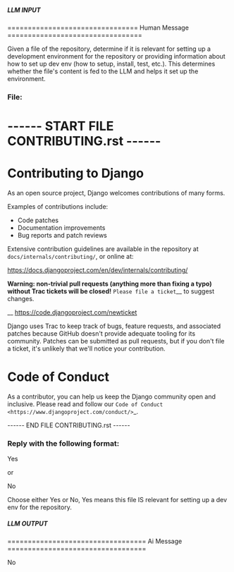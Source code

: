 ##### LLM INPUT #####
================================ Human Message =================================

Given a file of the repository, determine if it is relevant for setting up a development environment for the repository or providing information about how to set up dev env (how to setup, install, test, etc.). This determines whether the file's content is fed to the LLM and helps it set up the environment.

### File:
------ START FILE CONTRIBUTING.rst ------
======================
Contributing to Django
======================

As an open source project, Django welcomes contributions of many forms.

Examples of contributions include:

* Code patches
* Documentation improvements
* Bug reports and patch reviews

Extensive contribution guidelines are available in the repository at
``docs/internals/contributing/``, or online at:

https://docs.djangoproject.com/en/dev/internals/contributing/

**Warning: non-trivial pull requests (anything more than fixing a typo) without
Trac tickets will be closed!** `Please file a ticket`__ to suggest changes.

__ https://code.djangoproject.com/newticket

Django uses Trac to keep track of bugs, feature requests, and associated
patches because GitHub doesn't provide adequate tooling for its community.
Patches can be submitted as pull requests, but if you don't file a ticket,
it's unlikely that we'll notice your contribution.

Code of Conduct
===============

As a contributor, you can help us keep the Django community open and inclusive.
Please read and follow our `Code of Conduct <https://www.djangoproject.com/conduct/>`_.

------ END FILE CONTRIBUTING.rst ------

### Reply with the following format:

<rel>Yes</rel>

or

<rel>No</rel>

Choose either Yes or No, Yes means this file IS relevant for setting up a dev env for the repository.

##### LLM OUTPUT #####
================================== Ai Message ==================================

<rel>No</rel>